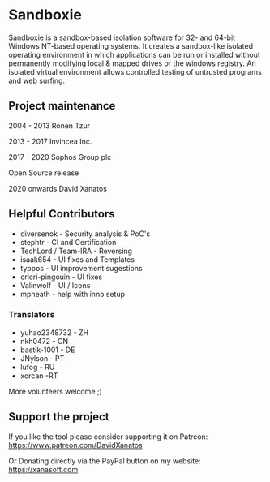 # Sandboxie

Sandboxie is a sandbox-based isolation software for 32- and 64-bit Windows NT-based operating systems. It creates a sandbox-like isolated operating environment in which applications can be run or installed without permanently modifying local & mapped drives or the windows registry. An isolated virtual environment allows controlled testing of untrusted programs and web surfing.


## Project maintenance
2004 - 2013 Ronen Tzur

2013 - 2017 Invincea Inc.

2017 - 2020 Sophos Group plc

Open Source release

2020 onwards David Xanatos


## Helpful Contributors
- diversenok - Security analysis & PoC's
- stephtr - CI and Certification
- TechLord / Team-IRA - Reversing
- isaak654 - UI fixes and Templates
- typpos - UI improvement sugestions
- cricri-pingouin - UI fixes
- Valinwolf - UI / Icons
- mpheath - help with inno setup

### Translators
- yuhao2348732 - ZH
- nkh0472 - CN
- bastik-1001 - DE
- JNylson - PT
- lufog - RU
- xorcan -RT

More volunteers welcome ;)

## Support the project
If you like the tool please consider supporting it on Patreon: https://www.patreon.com/DavidXanatos

Or Donating directly via the PayPal button on my website: https://xanasoft.com
